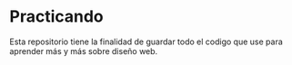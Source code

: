 # Practicando
Esta repositorio tiene la finalidad de guardar todo el codigo que use para aprender más y más sobre diseño web.
